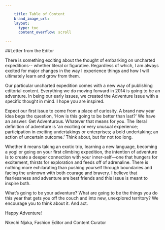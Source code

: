 ```yaml
---

    title: Table of Content
    brand_image_url: 
    layout:
      type: toc
      content_overflow: scroll

---
```


##Letter from the Editor

There is something exciting about the thought of embarking on uncharted expeditions-- whether literal or figurative. Regardless of which, I am always excited for major changes in the way I experience things and how I will ultimately learn and grow from them.
 
Our particular uncharted expedition comes with a new way of publishing editorial content. Everything we do moving forward in 2014 is going to be an adventure. In being our early issues, we created the Adventure Issue with a specific thought in mind. I hope you are inspired.
 
Expect our first issue to come from a place of curiosity. A brand new year idea begs the question, ‘How is this going to be better than last?’ We have an answer: Get Adventurous.  Whatever that means for you. The literal definition of adventure is ‘an exciting or very unusual experience; participation in exciting undertakings or enterprises; a bold undertaking; an action of uncertain outcome.’ Think about, but for not too long. 
 
Whether it means taking an exotic trip, learning a new language, becoming a yogi or going on your first climbing expedition, the intention of adventure is to create a deeper connection with your inner-self—one that hungers for excitement, thirsts for exploration and feeds off of adrenaline. There is nothing more exhilarating than pushing yourself through boundaries and facing the unknown with both courage and bravery.  I believe that fearlessness and adventure are best friends and this Issue is meant to inspire both.
 
What’s going to be your adventure? What are going to be the things you do this year that gets you off the couch and into new, unexplored territory? We encourage you to think about it. And act.
 
Happy Adventure! 
 
Nkechi Njaka, Fashion Editor and Content Curator